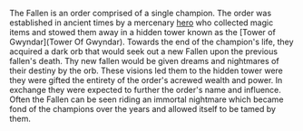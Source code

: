 The Fallen is an order comprised of a single champion. The order was established in ancient times by a mercenary [hero](Heroes) who collected magic items and stowed them away in a hidden tower known as the [Tower of Gwyndar](Tower Of Gwyndar). Towards the end of the champion's life, they acquired a dark orb that would seek out a new Fallen upon the previous fallen's death. Thy new fallen would be given dreams and nightmares of their destiny by the orb. These visions led them to the hidden tower were they were gifted the entirety of the order's acrewed wealth and power. In exchange they were expected to further the order's name and influence. Often the Fallen can be seen riding an immortal nightmare which became fond of the champions over the years and allowed itself to be tamed by them. 